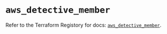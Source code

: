 # `aws_detective_member`

Refer to the Terraform Registory for docs: [`aws_detective_member`](https://registry.terraform.io/providers/hashicorp/aws/4.64.0/docs/resources/detective_member).
